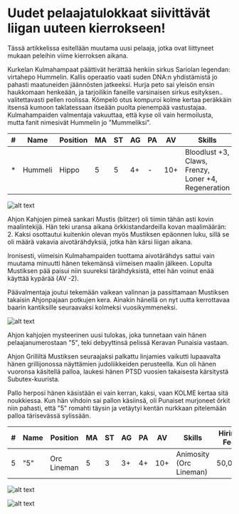 # Uudet pelaajatulokkaat siivittävät liigan uuteen kierrokseen!

Tässä artikkelissa esitellään muutama uusi pelaaja, jotka ovat liittyneet mukaan peleihin viime kierroksen aikana.

Kurkelan Kulmahampaat päättivät herättää henkiin sirkus Sariolan legendan: virtahepo Hummelin. Kallis operaatio vaati suden DNA:n yhdistämistä jo pahasti maatuneiden jäännösten jatkeeksi. Hurja peto sai yleisön ensin haukkomaan henkeään, ja tarjoilikin faneille varsinaisen sirkus esityksen.. valitettavasti pellen roolissa. Kömpelö otus kompuroi kolme kertaa peräkkäin itsensä kumoon taklatessaan itseään puolta pienempää vastustajaa.   Kulmahampaiden valmentaja vakuuttaa, että kyse oli vain hermoilusta, mutta fanit nimesivät Hummelin jo "Mummeliksi".

| #  | Name   | Position   | MA | ST | AG | PA | AV  | Skills                                 |
|----|--------|------------|----|----|----|----|-----|----------------------------------------|
| *  | Hummeli | Hippo   | 5  | 5  | 4+ | -  | 10+ | Bloodlust +3, Claws, Frenzy, Loner +4, Regeneration|


![alt text](/siteTexts/blogEntries/18/image.jpeg)

Ahjon Kahjojen pimeä sankari Mustis (blitzer) oli tiimin tähän asti kovin maalintekijä. Hän teki uransa aikana örkkistandardeilla kovan maalimäärän: 2. Kaksi osottautui kuitenkin olevan myös Mustiksen epäonnen luku, sillä se oli määrä vakavia aivotärähdyksiä, jotka hän kärsi liigan aikana. 

Ironisesti, viimeisin Kulmahampaiden tuottama aivotärähdys sattui vain muutama minuutti hänen tekemänsä viimeisen maalin jälkeen. Lopulta Mustiksen pää paisui niin suureksi tärähdyksistä, ettei hän voinut enää käyttää kypärää (AV -2). 

Päävalmentaja joutui tekemään vaikean valinnan ja passittamaan Mustiksen takaisin Ahjonpajaan potkujen kera. Ainakin hänellä on nyt uutta kerrottavaa baarin kantiksille seuraavaksi kolmeksi vuosikymmeneksi.

![alt text](/siteTexts/blogEntries/18/image-2.jpeg)

Ahjon kahjojen mysteerinen uusi tulokas, joka tunnetaan vain hänen pelaajanumerostaan "5", teki debyyttinsä pelissä Keravan Punaisia vastaan.
 
Ahjon Grilliltä Mustiksen seuraajaksi palkattu linjamies vaikutti lupaavalta hänen grillijonossa näyttämien judoliikkeiden perusteella. Kun oli hänen vuoronsa käsitellä palloa, laukesi hänen PTSD vuosien takaisesta kärsitystä Subutex-kuurista. 

Pallo herposi hänen käsistään ei vain kerran, kaksi, vaan KOLME kertaa sitä noukkiessa. Kun hän vihdoin sai pallon käsiinsä, oli Punaiset murjoneet örkit niin pahasti, että "5" romahti täysin ja vetäytyi kentän nurkkaan pitelemään palloa tärisevässä sylissään.

| #  | Name  | Position | MA | ST | AG | PA | AV | Skills                      | Hiring Fee | SPP | MNG | NI | TR | Current Value |
|----|-------|----------|----|----|----|----|----|-----------------------------|------------|-----|-----|----|----|---------------|
| 5  | "5" | Orc Lineman| 5  | 3  | 3+ | 4+ | 10+ | Animosity (Orc Lineman)    | 50,000     | 0   |     |    |    | 50,000        |

![alt text](/siteTexts/blogEntries/18/image-3.jpeg)

![alt text](/siteTexts/blogEntries/18/image-4.jpeg)

